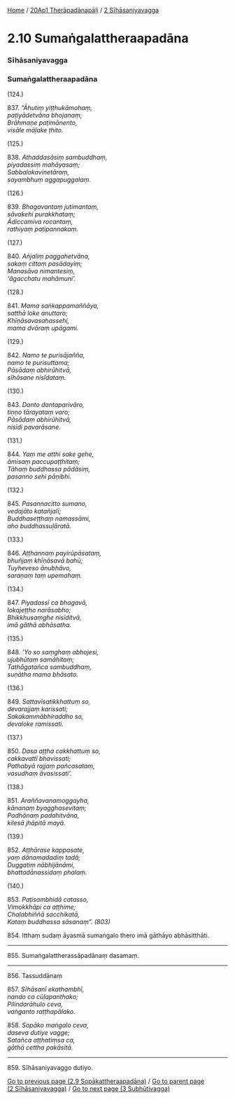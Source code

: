 
[Home](/) / [20Ap1 Therāpadānapāḷi](/tipitaka/20Ap1.md) / [2 Sīhāsaniyavagga](/tipitaka/20Ap1/2.md)

# 2.10 Sumaṅgalattheraapadāna

### Sīhāsaniyavagga

### Sumaṅgalattheraapadāna

(124.)

837\. _“Āhutiṃ yiṭṭhukāmohaṃ,_  
_paṭiyādetvāna bhojanaṃ;_  
_Brāhmaṇe paṭimānento,_  
_visāle māḷake ṭhito._  


(125.)

838\. _Athaddasāsiṃ sambuddhaṃ,_  
_piyadassiṃ mahāyasaṃ;_  
_Sabbalokavinetāraṃ,_  
_sayambhuṃ aggapuggalaṃ._  


(126.)

839\. _Bhagavantaṃ jutimantaṃ,_  
_sāvakehi purakkhataṃ;_  
_Ādiccamiva rocantaṃ,_  
_rathiyaṃ paṭipannakaṃ._  


(127.)

840\. _Añjaliṃ paggahetvāna,_  
_sakaṃ cittaṃ pasādayiṃ;_  
_Manasāva nimantesiṃ,_  
_‘āgacchatu mahāmuni’._  


(128.)

841\. _Mama saṅkappamaññāya,_  
_satthā loke anuttaro;_  
_Khīṇāsavasahassehi,_  
_mama dvāraṃ upāgami._  


(129.)

842\. _Namo te purisājañña,_  
_namo te purisuttama;_  
_Pāsādaṃ abhirūhitvā,_  
_sīhāsane nisīdataṃ._  


(130.)

843\. _Danto dantaparivāro,_  
_tiṇṇo tārayataṃ varo;_  
_Pāsādaṃ abhirūhitvā,_  
_nisīdi pavarāsane._  


(131.)

844\. _Yaṃ me atthi sake gehe,_  
_āmisaṃ paccupaṭṭhitaṃ;_  
_Tāhaṃ buddhassa pādāsiṃ,_  
_pasanno sehi pāṇibhi._  


(132.)

845\. _Pasannacitto sumano,_  
_vedajāto katañjalī;_  
_Buddhaseṭṭhaṃ namassāmi,_  
_aho buddhassuḷāratā._  


(133.)

846\. _Aṭṭhannaṃ payirūpāsataṃ,_  
_bhuñjaṃ khīṇāsavā bahū;_  
_Tuyheveso ānubhāvo,_  
_saraṇaṃ taṃ upemahaṃ._  


(134.)

847\. _Piyadassī ca bhagavā,_  
_lokajeṭṭho narāsabho;_  
_Bhikkhusaṃghe nisīditvā,_  
_imā gāthā abhāsatha._  


(135.)

848\. _‘Yo so saṃghaṃ abhojesi,_  
_ujubhūtaṃ samāhitaṃ;_  
_Tathāgatañca sambuddhaṃ,_  
_suṇātha mama bhāsato._  


(136.)

849\. _Sattavīsatikkhattuṃ so,_  
_devarajjaṃ karissati;_  
_Sakakammābhiraddho so,_  
_devaloke ramissati._  


(137.)

850\. _Dasa aṭṭha cakkhattuṃ so,_  
_cakkavattī bhavissati;_  
_Pathabyā rajjaṃ pañcasataṃ,_  
_vasudhaṃ āvasissati’._  


(138.)

851\. _Araññavanamoggayha,_  
_kānanaṃ byagghasevitaṃ;_  
_Padhānaṃ padahitvāna,_  
_kilesā jhāpitā mayā._  


(139.)

852\. _Aṭṭhārase kappasate,_  
_yaṃ dānamadadiṃ tadā;_  
_Duggatiṃ nābhijānāmi,_  
_bhattadānassidaṃ phalaṃ._  


(140.)

853\. _Paṭisambhidā catasso,_  
_Vimokkhāpi ca aṭṭhime;_  
_Chaḷabhiññā sacchikatā,_  
_Kataṃ buddhassa sāsanaṃ”. (803)_  


854\. Itthaṃ sudaṃ āyasmā sumaṅgalo thero imā gāthāyo abhāsitthāti.

---

855\. Sumaṅgalattherassāpadānaṃ dasamaṃ.



---

856\. Tassuddānaṃ



857\. _Sīhāsanī ekathambhī,_  
_nando ca cūḷapanthako;_  
_Pilindarāhulo ceva,_  
_vaṅganto raṭṭhapālako._  


858\. _Sopāko maṅgalo ceva,_  
_daseva dutiye vagge;_  
_Satañca aṭṭhatiṃsa ca,_  
_gāthā cettha pakāsitā._  


---

859\. Sīhāsaniyavaggo dutiyo.



[Go to previous page (2.9 Sopākattheraapadāna)](/tipitaka/20Ap1/2/2.9.md) / [Go to parent page (2 Sīhāsaniyavagga)](/tipitaka/20Ap1/2.md) / [Go to next page (3 Subhūtivagga)](/tipitaka/20Ap1/3.md)



